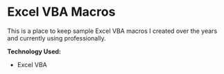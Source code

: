 # Excel VBA Macros
This is a place to keep sample Excel VBA macros I created over the years and currently using professionally.

**Technology Used:**
* Excel VBA

